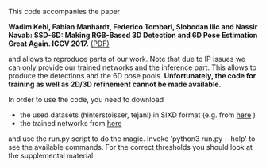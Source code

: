 
This code accompanies the paper

**Wadim Kehl, Fabian Manhardt, Federico Tombari, Slobodan Ilic and Nassir Navab:
SSD-6D: Making RGB-Based 3D Detection and 6D Pose Estimation Great Again. ICCV 2017.**  [(PDF)]( https://www.dropbox.com/s/k6cbdb77d6ubdfv/kehl2017iccv.pdf?dl=0)


and allows to reproduce parts of our work. Note that due to IP issues we can only 
provide our trained networks and the inference part. This allows to produce the detections and 
the 6D pose pools. **Unfortunately, the code for training as well as 2D/3D refinement cannot be made available.**

In order to use the code, you need to download
* the used datasets (hinterstoisser, tejani) in 
SIXD format (e.g. from [here](http://cmp.felk.cvut.cz/sixd/challenge_2017/) )
* the trained networks from [here](https://www.dropbox.com/sh/08mv6fmzi6dylj2/AACIK-odLEu560UDUs2WY9Sba?dl=0)

and use the run.py script to do the magic. Invoke 'python3 run.py --help' to see the available commands. 
For the correct thresholds you should look at the supplemental material.






